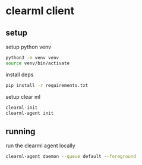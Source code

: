 # clearml client 


## setup

setup python venv 

```sh
python3 -m venv venv
source venv/bin/activate
```

install deps

```sh
pip install -r requirements.txt
```

setup clear ml
```sh
clearml-init
clearml-agent init
```


## running 

run the clearml agent locally 

```sh
clearml-agent daemon --queue default --foreground
```
